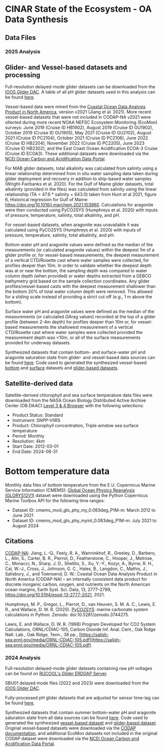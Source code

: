 # CINAR State of the Ecosystem - OA Data Synthesis

## Data Files

### 2025 Analysis

## Glider- and Vessel-based datasets and processing
Full-resolution delayed-mode glider datasets can be downloaded from the [IOOS Glider DAC](https://gliders.ioos.us/erddap/index.html). A table of all pH glider datasets used in this analysis can be found [here](https://github.com/lgarzio/cinar-soe/blob/master/analysis2025/glider_deployment_summary_2019_2024.csv).

Vessel-based data were mined from the [Coastal Ocean Data Analysis Product in North America](https://essd.copernicus.org/articles/13/2777/2021/), version v2021 (Jiang et al. 2021). More recent vessel-based datasets that were not included in CODAP-NA v2021 were ollected during more recent NOAA NEFSC Ecosystem Monitoring (EcoMon) surveys: June 2019 (Cruise ID HB1902), August 2019 (Cruise ID GU1902), October 2019 (Cruise ID GU1905), May 2021 (Cruise ID GU2102), August 2021 (Cruise ID PC2104), October 2021 (Cruise ID PC2106), June 2022 (Cruise ID HB2204), November 2022 (Cruise ID PC2205), June 2023 (Cruise ID HB2302), and the East Coast Ocean Acidification ECOA-3 Cruise (Cruise ID ECOA3). These additional datasets were downloaded via the [NCEI Ocean Carbon and Acidification Data Portal](https://www.ncei.noaa.gov/access/ocean-carbon-acidification-data-system-portal/).

For MAB glider datasets, total alkalinity was calculated from salinity using a linear relationship determined from in situ water sampling data taken during glider deployment and recovery in addition to ship-based water samples (Wright-Fairbanks et al. 2020). For the Gulf of Maine glider datasets, total alkalinity (provided in the files) was calculated from salinity using the linear relationship (TA = 47.6 * salinity + 643.0) taken from Hunt et al 2021, figure 6, Historical regression for Gulf of Maine: https://doi.org/10.1016/j.marchem.2021.103960. Calculations for aragonite were then conducted using PyCO2SYS (Humphreys et al. 2020) with inputs of pressure, temperature, salinity, total alkalinity, and pH.

For vessel-based datasets, when aragonite was unavailable it was calculated using PyCO2SYS (Humphreys et al. 2020) with inputs of pressure, temperature, salinity, total alkalinity, and pH.

Bottom water pH and aragonite values were defined as the median of the measurements (or calculated aragonite values) within the deepest 1m of a glider profile or, for vessel-based measurements, the deepest measurement of a vertical CTD/Rosette cast where water samples were collected, for profiles deeper than 10m. In order to validate whether the deepest depth was at or near the bottom, the sampling depth was compared to water column depth (when provided) or water depths extracted from a GEBCO bathymetry grid based on the sample collection coordinates. Any glider profiles/vessel-based casts with the deepest measurement shallower than the bottom 20% of total water column depth were removed. This allowed for a sliding scale instead of providing a strict cut off (e.g., 1 m above the bottom). 

Surface water pH and aragonite values were defined as the median of the measurements (or calculated ΩArag values) recorded at the top of a glider profile (between 2-4m depth) for profiles deeper than 10m or, for vessel-based measurements the shallowest measurement of a vertical CTD/Rosette cast where water samples were collected provided the measurement depth was <10m, or all of the surface measurements provided for underway datasets.

Synthesized datasets that contain bottom- and surface-water pH and aragonite saturation state from glider- and vessel-based data sources can be found [here](https://marine.rutgers.edu/~lgarzio/cinar_soe/2025_submission/data_files/). Code used to generated the synthesized vessel-based [bottom](https://github.com/lgarzio/cinar-soe/blob/master/analysis2025/data_wrangler_bottom_vessel.py) and [surface](https://github.com/lgarzio/cinar-soe/blob/master/analysis2025/data_wrangler_surface_vessel.py) datasets and [glider-based datasets](https://github.com/lgarzio/cinar-soe/blob/master/analysis2025/data_wrangler_bottom_surface_glider.py).

## Satellite-derived data
Satellite-derived chlorophyll and sea surface temperature data files were downloaded from the NASA Ocean Biology Distributed Active Archive Center (OB.DAAC) [Level 3 & 4 Browser](https://oceancolor.gsfc.nasa.gov/l3/) with the following selections:
- Product Status: Standard
- Instrument: SNPP-VIIRS
- Product: Chlorophyll concentration, Triple window sea surface temperature
- Period: Monthly
- Resolution: 4km
- Start Date: 2012-03-01
- End Date: 2024-08-31

# Bottom temperature data
Monthly data files of bottom temperature from the E.U. Copernicus Marine Service Information (CMEMS): [Global Ocean Physics Reanalysis (GLORYS12V1)](https://data.marine.copernicus.eu/product/GLOBAL_MULTIYEAR_PHY_001_030/description) dataset were downloaded using the Python Copernicus Marine Toolbox API for the following time ranges:
- Dataset ID: cmems\_mod\_glo\_phy\_my\_0.083deg_P1M-m: March 2012 to June 2021
- Dataset ID: cmems\_mod\_glo\_phy\_myint\_0.083deg_P1M-m: July 2021 to August 2024

## Citations
[CODAP-NA](https://essd.copernicus.org/articles/13/2777/2021/): Jiang, L.-Q., Feely, R. A., Wanninkhof, R., Greeley, D., Barbero, L., Alin, S., Carter, B. R., Pierrot, D., Featherstone, C., Hooper, J., Melrose, C., Monacci, N., Sharp, J. D., Shellito, S., Xu, Y.-Y., Kozyr, A., Byrne, R. H., Cai, W.-J., Cross, J., Johnson, G. C., Hales, B., Langdon, C., Mathis, J., Salisbury, J., and Townsend, D. W.: Coastal Ocean Data Analysis Product in North America (CODAP-NA) – an internally consistent data product for discrete inorganic carbon, oxygen, and nutrients on the North American ocean margins, Earth Syst. Sci. Data, 13, 2777–2799, https://doi.org/10.5194/essd-13-2777-2021, 2021.

Humphreys, M. P., Gregor, L., Pierrot, D., van Heuven, S. M. A. C., Lewis, E. R., and Wallace, D. W. R. (2020). [PyCO2SYS](https://pypi.org/project/PyCO2SYS/): marine carbonate system calculations in Python. Zenodo. doi:10.5281/zenodo.3744275.

Lewis, E. and Wallace, D. W. R. (1998) Program Developed for CO2 System Calculations, ORNL/CDIAC-105, Carbon Dioxide Inf. Anal. Cent., Oak Ridge Natl. Lab., Oak Ridge, Tenn., 38 pp., [https://salish-sea.pnnl.gov/media/ORNL-CDIAC-105.pdf](https://salish-sea.pnnl.gov/media/ORNL-CDIAC-105.pdf)


### 2024 Analysis

Full-resolution delayed-mode glider datasets containing raw pH voltages can be found on [RUCOOL's Glider ERDDAP Server](http://slocum-data.marine.rutgers.edu/erddap/index.html).

SBU01 delayed mode files (2022 and 2023) were downloaded from the [IOOS Glider DAC](https://gliders.ioos.us/erddap/index.html).

Fully-processed pH glider datasets that are adjusted for sensor time-lag can be found [here](https://marine.rutgers.edu/~lgarzio/cinar_soe/2024_submission/glider_data/files_for_bottom_water_synthesis/).

Synthesized datasets that contain summer bottom-water pH and aragonite saturation state from all data sources can be found [here](https://marine.rutgers.edu/~lgarzio/cinar_soe/2024_submission/bottom_water_data/). Code used to generated the synthesized [vessel-based dataset](https://github.com/lgarzio/cinar-soe/blob/master/analysis2024/data_wrangler_summer_bottom_vessel.py) and [glider-based dataset](https://github.com/lgarzio/cinar-soe/blob/master/analysis2024/data_wrangler_summer_bottom_glider.py). Original vessel-based datasets were downloaded via the [CODAP documentation](https://essd.copernicus.org/articles/13/2777/2021/), and additional EcoMon datasets not included in the original CODAP dataset were downloaded via the [NCEI Ocean Carbon and Acidification Data Portal](https://www.ncei.noaa.gov/access/ocean-carbon-acidification-data-system-portal/).